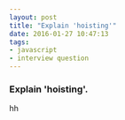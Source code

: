 ```yaml
---
layout: post
title: "Explain 'hoisting'"
date: 2016-01-27 10:47:13
tags:
- javascript
- interview question
---
```


### Explain 'hoisting'.

hh
